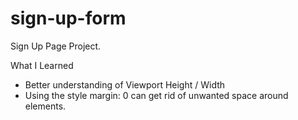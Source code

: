 # sign-up-form
Sign Up Page Project.

What I Learned

- Better understanding of Viewport Height / Width
- Using the style margin: 0 can get rid of unwanted space around elements.
